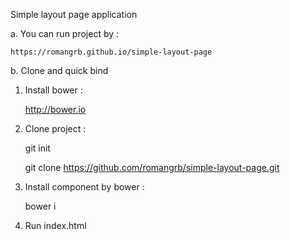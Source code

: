   Simple layout page application

a. You can run project by :
  
    https://romangrb.github.io/simple-layout-page


b. Clone and quick bind

  1. Install bower :
    
     http://bower.io


  2. Clone project :
 
     git init
       
     git clone https://github.com/romangrb/simple-layout-page.git


  3. Install component by bower :
     
     bower i

  4. Run index.html